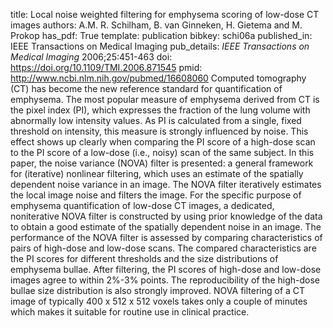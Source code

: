 title: Local noise weighted filtering for emphysema scoring of low-dose CT images
authors: A.M. R. Schilham, B. van Ginneken, H. Gietema and M. Prokop
has_pdf: True
template: publication
bibkey: schi06a
published_in: IEEE Transactions on Medical Imaging
pub_details: <i>IEEE Transactions on Medical Imaging</i> 2006;25:451-463
doi: https://doi.org/10.1109/TMI.2006.871545
pmid: http://www.ncbi.nlm.nih.gov/pubmed/16608060
Computed tomography (CT) has become the new reference standard for quantification of emphysema. The most popular measure of emphysema derived from CT is the pixel index (PI), which expresses the fraction of the lung volume with abnormally low intensity values. As PI is calculated from a single, fixed threshold on intensity, this measure is strongly influenced by noise. This effect shows up clearly when comparing the PI score of a high-dose scan to the PI score of a low-dose (i.e., noisy) scan of the same subject. In this paper, the noise variance (NOVA) filter is presented: a general framework for (iterative) nonlinear filtering, which uses an estimate of the spatially dependent noise variance in an image. The NOVA filter iteratively estimates the local image noise and filters the image. For the specific purpose of emphysema quantification of low-dose CT images, a dedicated, noniterative NOVA filter is constructed by using prior knowledge of the data to obtain a good estimate of the spatially dependent noise in an image. The performance of the NOVA filter is assessed by comparing characteristics of pairs of high-dose and low-dose scans. The compared characteristics are the PI scores for different thresholds and the size distributions of emphysema bullae. After filtering, the PI scores of high-dose and low-dose images agree to within 2\%-3\% points. The reproducibility of the high-dose bullae size distribution is also strongly improved. NOVA filtering of a CT image of typically 400 x 512 x 512 voxels takes only a couple of minutes which makes it suitable for routine use in clinical practice.

